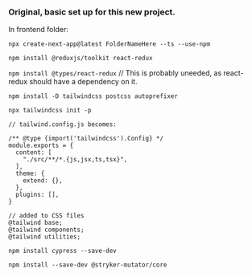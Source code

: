 ### Original, basic set up for this new project.

In frontend folder:

`npx create-next-app@latest FolderNameHere --ts --use-npm`

`npm install @reduxjs/toolkit react-redux`

`npm install @types/react-redux` // This is probably uneeded, as react-redux should have a dependency on it. 

`npm install -D tailwindcss postcss autoprefixer`

`npx tailwindcss init -p`


```
// tailwind.config.js becomes:

/** @type {import('tailwindcss').Config} */
module.exports = {
  content: [
    "./src/**/*.{js,jsx,ts,tsx}",
  ],
  theme: {
    extend: {},
  },
  plugins: [],
}

```

```
// added to CSS files
@tailwind base;
@tailwind components;
@tailwind utilities;
```

`npm install cypress --save-dev`

`npm install --save-dev @stryker-mutator/core`